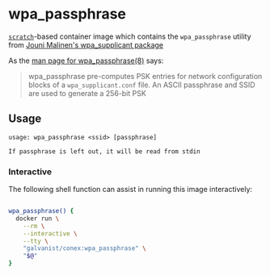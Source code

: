 # wpa_passphrase

[`scratch`](https://hub.docker.com/_/scratch/)-based container image which contains the `wpa_passphrase` utility from [Jouni Malinen's wpa_supplicant package](https://w1.fi/wpa_supplicant)

As the [man page for wpa_passphrase(8)](https://manpages.debian.org/unstable/wpasupplicant/wpa_passphrase.8.en.html) says:

> wpa_passphrase pre-computes PSK entries for network configuration blocks of a `wpa_supplicant.conf` file. An ASCII passphrase and SSID are used to generate a 256-bit PSK

## Usage

```
usage: wpa_passphrase <ssid> [passphrase]

If passphrase is left out, it will be read from stdin
```

### Interactive

The following shell function can assist in running this image interactively:

```sh

wpa_passphrase() {
  docker run \
    --rm \
    --interactive \
    --tty \
    "galvanist/conex:wpa_passphrase" \
    "$@"
}

```
